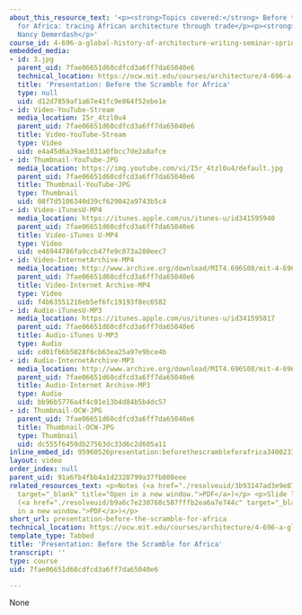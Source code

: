 ```yaml
---
about_this_resource_text: '<p><strong>Topics covered:</strong> Before the scramble
  for Africa: tracing African architecture through trade</p><p><strong>Student:</strong>
  Nancy Demerdash</p>'
course_id: 4-696-a-global-history-of-architecture-writing-seminar-spring-2008
embedded_media:
- id: 3.jpg
  parent_uid: 7fae06651d60cdfcd3a6ff7da65040e6
  technical_location: https://ocw.mit.edu/courses/architecture/4-696-a-global-history-of-architecture-writing-seminar-spring-2008/video-presentations/presentation-before-the-scramble-for-africa/3.jpg
  title: 'Presentation: Before the Scramble for Africa'
  type: null
  uid: d12d7859af1a67e41fc9e864f52ebe1e
- id: Video-YouTube-Stream
  media_location: I5r_4tzl0u4
  parent_uid: 7fae06651d60cdfcd3a6ff7da65040e6
  title: Video-YouTube-Stream
  type: Video
  uid: e4a45d6a39ae1031a0fbcc7de2a8afce
- id: Thumbnail-YouTube-JPG
  media_location: https://img.youtube.com/vi/I5r_4tzl0u4/default.jpg
  parent_uid: 7fae06651d60cdfcd3a6ff7da65040e6
  title: Thumbnail-YouTube-JPG
  type: Thumbnail
  uid: 08f7d5106340d39cf629042a9743b5c4
- id: Video-iTunesU-MP4
  media_location: https://itunes.apple.com/us/itunes-u/id341595940
  parent_uid: 7fae06651d60cdfcd3a6ff7da65040e6
  title: Video-iTunes U-MP4
  type: Video
  uid: e46944786fa9ccb47fe9c873a280eec7
- id: Video-InternetArchive-MP4
  media_location: http://www.archive.org/download/MIT4.696S08/mit-4-696s08-nancy-demerdash_300k.mp4
  parent_uid: 7fae06651d60cdfcd3a6ff7da65040e6
  title: Video-Internet Archive-MP4
  type: Video
  uid: f4b63551216eb5ef6fc19193f8ec6582
- id: Audio-iTunesU-MP3
  media_location: https://itunes.apple.com/us/itunes-u/id341595817
  parent_uid: 7fae06651d60cdfcd3a6ff7da65040e6
  title: Audio-iTunes U-MP3
  type: Audio
  uid: cd01fb6b5028f6cb63ea25a97e9bce4b
- id: Audio-InternetArchive-MP3
  media_location: http://www.archive.org/download/MIT4.696S08/mit-4-696s08-nancy-demerdash.mp3
  parent_uid: 7fae06651d60cdfcd3a6ff7da65040e6
  title: Audio-Internet Archive-MP3
  type: Audio
  uid: bb96b5776a4f4c01e13b4d84b5b4dc57
- id: Thumbnail-OCW-JPG
  parent_uid: 7fae06651d60cdfcd3a6ff7da65040e6
  title: Thumbnail-OCW-JPG
  type: Thumbnail
  uid: dc555f6459db27563dc33d6c2d605a11
inline_embed_id: 95960526presentation:beforethescrambleforafrica34002339
layout: video
order_index: null
parent_uid: 91a6fb4fbb4a1d2328799a37fb808eee
related_resources_text: <p>Notes (<a href="./resolveuid/3b93147ad3e9e87b5c90152accb65f33"
  target="_blank" title="Open in a new window.">PDF</a>)</p> <p>Slide list and readings
  (<a href="./resolveuid/b9a6c7e230768c587fffb2ea6a7e744c" target="_blank" title="Open
  in a new window.">PDF</a>)</p>
short_url: presentation-before-the-scramble-for-africa
technical_location: https://ocw.mit.edu/courses/architecture/4-696-a-global-history-of-architecture-writing-seminar-spring-2008/video-presentations/presentation-before-the-scramble-for-africa
template_type: Tabbed
title: 'Presentation: Before the Scramble for Africa'
transcript: ''
type: course
uid: 7fae06651d60cdfcd3a6ff7da65040e6

---
```

None